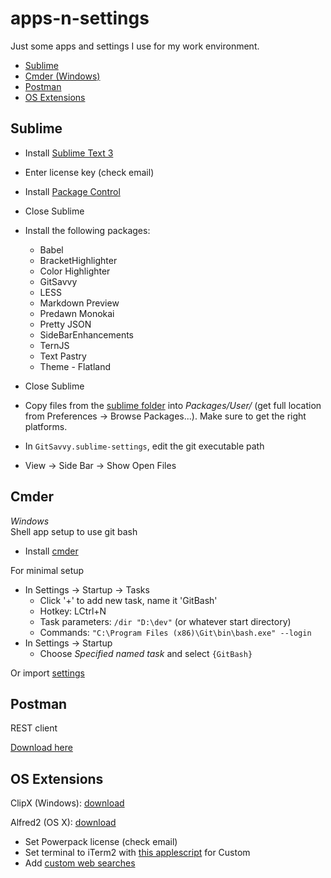 # apps-n-settings
Just some apps and settings I use for my work environment.

- [Sublime](#sublime)
- [Cmder (Windows)](#cmder)
- [Postman](#postman)
- [OS Extensions](#os-extensions)

## Sublime
- Install [Sublime Text 3](http://www.sublimetext.com/3)

- Enter license key (check email)
- Install [Package Control](https://packagecontrol.io/installation)
- Close Sublime

- Install the following packages:
  - Babel
  - BracketHighlighter
  - Color Highlighter
  - GitSavvy
  - LESS
  - Markdown Preview
  - Predawn Monokai
  - Pretty JSON
  - SideBarEnhancements
  - TernJS
  - Text Pastry
  - Theme - Flatland
- Close Sublime
- Copy files from the [sublime folder](sublime) into *Packages/User/* (get full location from Preferences -> Browse Packages...). Make sure to get the right platforms.
- In `GitSavvy.sublime-settings`, edit the git executable path

- View -> Side Bar -> Show Open Files

## Cmder
*Windows*  
Shell app setup to use git bash  

- Install [cmder](http://cmder.net/)

For minimal setup
- In Settings -> Startup -> Tasks
  - Click '+' to add new task, name it 'GitBash'
  - Hotkey: LCtrl+N
  - Task parameters: `/dir "D:\dev"` (or whatever start directory)
  - Commands: `"C:\Program Files (x86)\Git\bin\bash.exe" --login`
- In Settings -> Startup
  - Choose *Specified named task* and select `{GitBash}` 

Or import [settings](cmder/cmder.xml)

## Postman
REST client  

[Download here](https://chrome.google.com/webstore/detail/postman/fhbjgbiflinjbdggehcddcbncdddomop?hl=en)

## OS Extensions

ClipX (Windows): [download](http://bluemars.org/clipx/)  

Alfred2 (OS X): [download](https://www.alfredapp.com/)
  - Set Powerpack license (check email)
  - Set terminal to iTerm2 with [this applescript](https://github.com/stuartcryan/custom-iterm-applescripts-for-alfred) for Custom
  - Add [custom web searches](http://alfredtips.com/s/popular/1/)
